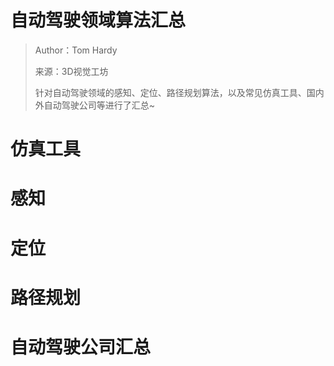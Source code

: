 # 自动驾驶领域算法汇总

> Author：Tom Hardy
>
> 来源：3D视觉工坊
>
> 针对自动驾驶领域的感知、定位、路径规划算法，以及常见仿真工具、国内外自动驾驶公司等进行了汇总~


# 仿真工具




# 感知


# 定位



# 路径规划


# 自动驾驶公司汇总
